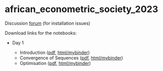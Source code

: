 # african_econometric_society_2023

Discussion [forum](https://matrix.to/#/!dCHdnkgPktjaxeNUZT:gitter.im) (for installation issues)

Download links for the notebooks:

- Day 1

    - Introduction             ([pdf](https://www.mosphere.fr/african_econometric_society_2023/pdf/day_1_1_intro.pdf), [html/mybinder](https://www.mosphere.fr/african_econometric_society_2023/web/day_1_1_intro.html))
    - Convergence of Sequences ([pdf](https://www.mosphere.fr/african_econometric_society_2023/pdf/day_1_2_recursive_sequences.pdf), [html/mybinder](https://www.mosphere.fr/african_econometric_society_2023/web/day_1_3_recursive_sequences.html))
    - Optimisation             ([pdf](https://www.mosphere.fr/african_econometric_society_2023/pdf/day_1_3_maximization.pdf), [html/mybinder](https://www.mosphere.fr/african_econometric_society_2023/web/day_1_3_maximization.html))

